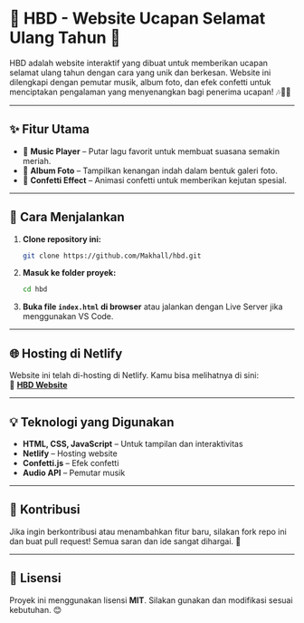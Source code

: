 # 🎉 HBD - Website Ucapan Selamat Ulang Tahun 🎂

HBD adalah website interaktif yang dibuat untuk memberikan ucapan selamat ulang tahun dengan cara yang unik dan berkesan. Website ini dilengkapi dengan pemutar musik, album foto, dan efek confetti untuk menciptakan pengalaman yang menyenangkan bagi penerima ucapan! 🎶📸🎊

---

## ✨ Fitur Utama

- 🎵 **Music Player** – Putar lagu favorit untuk membuat suasana semakin meriah.
- 📸 **Album Foto** – Tampilkan kenangan indah dalam bentuk galeri foto.
- 🎊 **Confetti Effect** – Animasi confetti untuk memberikan kejutan spesial.

---

## 🚀 Cara Menjalankan

1. **Clone repository ini:**  
   ```sh
   git clone https://github.com/Makhall/hbd.git
   ```
2. **Masuk ke folder proyek:**  
   ```sh
   cd hbd
   ```
3. **Buka file `index.html` di browser** atau jalankan dengan Live Server jika menggunakan VS Code.

---

## 🌐 Hosting di Netlify

Website ini telah di-hosting di Netlify. Kamu bisa melihatnya di sini:  
🔗 **[HBD Website](https://birthday-surprise-107e8f.netlify.app/)**

---

## 💡 Teknologi yang Digunakan

- **HTML, CSS, JavaScript** – Untuk tampilan dan interaktivitas
- **Netlify** – Hosting website
- **Confetti.js** – Efek confetti
- **Audio API** – Pemutar musik

---

## 🤝 Kontribusi

Jika ingin berkontribusi atau menambahkan fitur baru, silakan fork repo ini dan buat pull request! Semua saran dan ide sangat dihargai. 🎈

---

## 📜 Lisensi

Proyek ini menggunakan lisensi **MIT**. Silakan gunakan dan modifikasi sesuai kebutuhan. 😊

